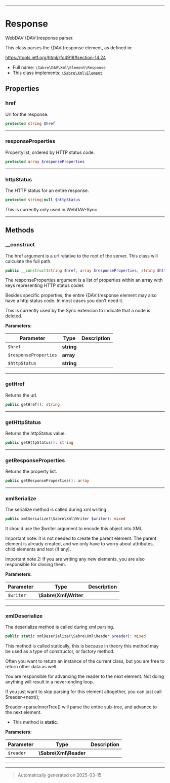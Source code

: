 ***

# Response

WebDAV {DAV:}response parser.

This class parses the {DAV:}response element, as defined in:

https://tools.ietf.org/html/rfc4918#section-14.24

* Full name: `\Sabre\DAV\Xml\Element\Response`
* This class implements:
[`\Sabre\Xml\Element`](../../../Xml/Element.md)



## Properties


### href

Url for the response.

```php
protected string $href
```






***

### responseProperties

Propertylist, ordered by HTTP status code.

```php
protected array $responseProperties
```






***

### httpStatus

The HTTP status for an entire response.

```php
protected string|null $httpStatus
```

This is currently only used in WebDAV-Sync




***

## Methods


### __construct

The href argument is a url relative to the root of the server. This
class will calculate the full path.

```php
public __construct(string $href, array $responseProperties, string $httpStatus = null): mixed
```

The responseProperties argument is a list of properties
within an array with keys representing HTTP status codes

Besides specific properties, the entire {DAV:}response element may also
have a http status code.
In most cases you don't need it.

This is currently used by the Sync extension to indicate that a node is
deleted.






**Parameters:**

| Parameter | Type | Description |
|-----------|------|-------------|
| `$href` | **string** |  |
| `$responseProperties` | **array** |  |
| `$httpStatus` | **string** |  |





***

### getHref

Returns the url.

```php
public getHref(): string
```












***

### getHttpStatus

Returns the httpStatus value.

```php
public getHttpStatus(): string
```












***

### getResponseProperties

Returns the property list.

```php
public getResponseProperties(): array
```












***

### xmlSerialize

The serialize method is called during xml writing.

```php
public xmlSerialize(\Sabre\Xml\Writer $writer): mixed
```

It should use the $writer argument to encode this object into XML.

Important note: it is not needed to create the parent element. The
parent element is already created, and we only have to worry about
attributes, child elements and text (if any).

Important note 2: If you are writing any new elements, you are also
responsible for closing them.






**Parameters:**

| Parameter | Type | Description |
|-----------|------|-------------|
| `$writer` | **\Sabre\Xml\Writer** |  |





***

### xmlDeserialize

The deserialize method is called during xml parsing.

```php
public static xmlDeserialize(\Sabre\Xml\Reader $reader): mixed
```

This method is called statically, this is because in theory this method
may be used as a type of constructor, or factory method.

Often you want to return an instance of the current class, but you are
free to return other data as well.

You are responsible for advancing the reader to the next element. Not
doing anything will result in a never-ending loop.

If you just want to skip parsing for this element altogether, you can
just call $reader->next();

$reader->parseInnerTree() will parse the entire sub-tree, and advance to
the next element.

* This method is **static**.




**Parameters:**

| Parameter | Type | Description |
|-----------|------|-------------|
| `$reader` | **\Sabre\Xml\Reader** |  |





***


***
> Automatically generated on 2025-03-15
